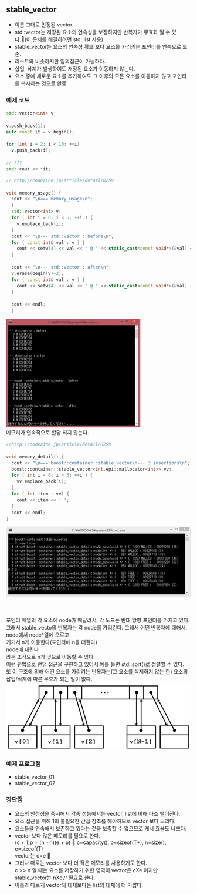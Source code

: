 ## stable_vector
- 이름 그대로 안정된 vector.
- std::vector는 저장된 요소의 연속성을 보장하지만 반복자가 무효화 될 수 있다.(이 문제를 해결하려면 std::list 사용)
- stable_vector는 요소의 연속성 확보 보다 요소를 가리키는 포인터를 연속으로 보존.
- 리스트와 비슷하지만 임의접근이 가능하다.
- 삽입, 삭제가 발생하여도 저장된 요소가 이동하지 않는다.
- 요소 중에 새로운 요소를 추가하여도 그 이후의 모든 요소를 이동하지 않고 포인터를 복사하는 것으로 완료.
    
  
### 예제 코드
```C++
std::vector<int> v;

v.push_back(1);
auto const it = v.begin();

for (int i = 2; i < 10; ++i)
  v.push_back(i);

// ???
std::cout << *it;
```
  
```C++
// http://codezine.jp/article/detail/8259 

void memory_usage() {
  cout << "\n=== memory_usage\n";
  {
  std::vector<int> v;
  for ( int i = 0; i < 5; ++i ) {
    v.emplace_back(i);
  }
  cout << "\n--- std::vector : before\n";
  for ( const int& val : v ) {
    cout << setw(4) << val << " @ " << static_cast<const void*>(&val) << endl;
  }

  cout << "\n--- std::vector : after\n";
  v.erase(begin(v)+2);
  for ( const int& val : v ) {
    cout << setw(4) << val << " @ " << static_cast<const void*>(&val) << endl;
  }

  cout << endl;
  }  

```  
![Boost.Container](resource/009.PNG "Boost.Container")      
메모리가 연속적으로 할당 되지 않는다.
  
```C++
//http://codezine.jp/article/detail/8259

void memory_detail() {
  cout << "\n=== boost::container::stable_vector\n--- 3 insertions\n";
  boost::container::stable_vector<int,epi::mallocator<int>> vv;
  for ( int i = 0; i < 3; ++i ) {
    vv.emplace_back(i);
  }
  for ( int item : vv) {
    cout << item << ' ';
  }
  cout << endl;
}
```
![Boost.Container](resource/010.PNG "Boost.Container")      
<br><br>  
포인터 배열의 각 요소에 node가 매달려서, 각 노드는 반대 방향 포인터를 가지고 있다.   
그래서 stable_vecto의 반복자는 각 node를 가리킨다. 그래서 어떤 반복자에 대해서,   
  node에서 node*열에 오르고  
  거기서 n개 이동한다(포인터에 n을 더한다)  
  node에 내린다  
라는 조작으로 n개 옆으로 이동할 수 있다.  
이런 편법으로 랜덤 접근을 구현하고 있어서 예를 들면 std::sort()로 정렬할 수 있다.  
또 이 구조에 의해 어떤 요소를 가리키는 반복자는(그 요소를 삭제하지 않는 한) 요소의 삽입/삭제에 따른 무효가 되는 일이 없다.    
![Boost.Container](resource/011.PNG "Boost.Container")          
  

### 예제 프로그램   
- stable_vector_01
- stable_vector_02
  
  
### 장단점
- 요소의 안정성을 중시해서 각종 성능에서는 vector, list에 비해 다소 떨어진다.
- 요소 접근을 위해 1회 불필요한 간접 참조를 해야하므로 vector 보다 느리다.
- 요소들을 연속해서 보존하고 있다는 것을 보증할 수 없으므로 캐시 효율도 나쁘다.
- vector 보다 많은 메모리를 필요로 한다.   
  (c + 1)p + (n + 1)(e + p) 
  c=capacity(), p=sizeof(T*), n=size(), e=sizeof(T)  
  vector는 c×e  
- 그러나 때로는 vector 보다 더 적은 메모리를 사용하기도 한다.  
  c >> n 일 때는 요소를 저장하기 위한 영역이 vector은 cXe 이지만 stable_vector는 nXe만 필요로 한다.  
- 이름과 다르게 vector의 대체보다는 list의 대체에 더 가깝다.
  
  
